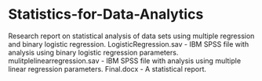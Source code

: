 # Statistics-for-Data-Analytics
Research report on statistical analysis of data sets using multiple regression and binary logistic regression. 
LogisticRegression.sav - IBM SPSS file with analysis using binary logistic regression parameters.
mulitplelinearregression.sav - IBM SPSS file with analysis using multiple linear regression parameters.
Final.docx - A statistical report.
